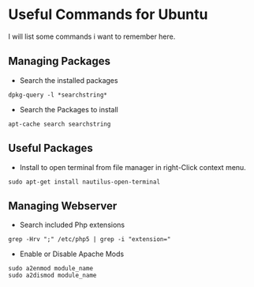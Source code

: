 Useful Commands for Ubuntu
==============

I will list some commands i want to remember here.

Managing Packages
--------------

- Search the installed packages
``` shell
dpkg-query -l *searchstring*
```

- Search the Packages to install
``` shell
apt-cache search searchstring
```

Useful Packages
-------------
- Install to open terminal from file manager in right-Click context menu.
``` shell
sudo apt-get install nautilus-open-terminal 
```

Managing Webserver
--------------
- Search included Php extensions
``` shell
grep -Hrv ";" /etc/php5 | grep -i "extension="
```

- Enable or Disable Apache Mods
``` shell
sudo a2enmod module_name
sudo a2dismod module_name
```
